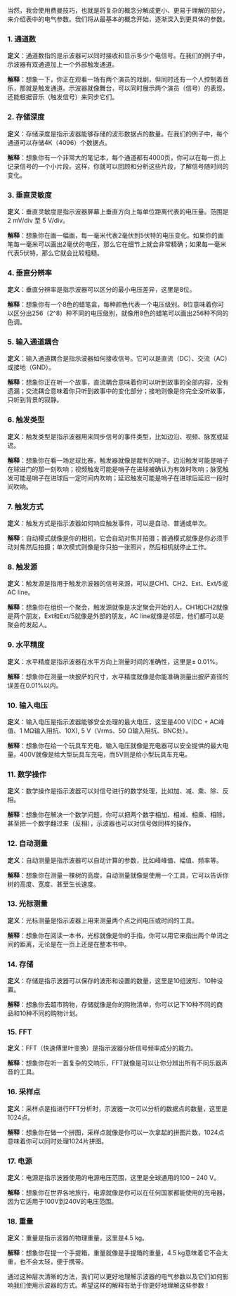 当然，我会使用费曼技巧，也就是将复杂的概念分解成更小、更易于理解的部分，来介绍表中的电气参数。我们将从最基本的概念开始，逐渐深入到更具体的参数。

### 1. 通道数
**定义**：通道数指的是示波器可以同时接收和显示多少个电信号。在我们的例子中，示波器有双通道加上一个外部触发通道。

**解释**：想象一下，你正在观看一场有两个演员的戏剧，但同时还有一个人控制着音乐，那就是触发通道。示波器就像舞台，可以同时展示两个演员（信号）的表现，还能根据音乐（触发信号）来同步它们。

### 2. 存储深度
**定义**：存储深度是指示波器能够存储的波形数据点的数量。在我们的例子中，每个通道可以存储4K（4096）个数据点。

**解释**：想象你有一个非常大的笔记本，每个通道都有4000页，你可以在每一页上记录信号的一个小片段。这样，你就可以回顾和分析这些片段，了解信号随时间的变化。

### 3. 垂直灵敏度
**定义**：垂直灵敏度是指示波器屏幕上垂直方向上每单位距离代表的电压量。范围是2 mV/div 至 5 V/div。

**解释**：想象你在画一幅画，每一毫米代表2毫伏到5伏特的电压变化。如果你的画笔每一毫米可以画出2毫伏的电压，那么它在细节上就会非常精确；如果每一毫米代表5伏特，那么它就会比较粗糙。

### 4. 垂直分辨率
**定义**：垂直分辨率是指示波器可以区分的最小电压差异，这里是8位。

**解释**：想象你有一个8色的蜡笔盒，每种颜色代表一个电压级别。8位意味着你可以区分出256（2^8）种不同的电压级别，就像用8色的蜡笔可以画出256种不同的色调。

### 5. 输入通道耦合
**定义**：输入通道耦合是指示波器如何接收信号。它可以是直流（DC）、交流（AC）或接地（GND）。

**解释**：想象你正在听一个故事，直流耦合意味着你可以听到故事的全部内容，没有遗漏；交流耦合意味着你只听到故事中的变化部分；接地则像是你完全没听故事，只听到背景的寂静。

### 6. 触发类型
**定义**：触发类型是指示波器用来同步信号的事件类型，比如边沿、视频、脉宽或延迟。

**解释**：想象你在看一场足球比赛，触发器就像是裁判的哨子。边沿触发可能是哨子在球进门的那一刻吹响；视频触发可能是哨子在进球被确认为有效时吹响；脉宽触发可能是哨子在进球后一定时间内吹响；延迟触发可能是哨子在进球后延迟一段时间吹响。

### 7. 触发方式
**定义**：触发方式是指示波器如何响应触发事件，可以是自动、普通或单次。

**解释**：自动模式就像是你的相机，它会自动对焦并拍摄；普通模式就像是你必须手动对焦然后拍摄；单次模式则像是你只拍一张照片，然后相机就停止工作。

### 8. 触发源
**定义**：触发源是指用于触发示波器的信号来源，可以是CH1、CH2、Ext、Ext/5或AC line。

**解释**：想象你在组织一个聚会，触发源就像是决定聚会开始的人。CH1和CH2就像是两个朋友，Ext和Ext/5就像是外部的朋友，AC line就像是邻居，他们都可以是聚会的发起人。

### 9. 水平精度
**定义**：水平精度是指示波器在水平方向上测量时间的准确性，这里是± 0.01%。

**解释**：想象你在测量一块披萨的尺寸，水平精度就像是你能准确测量出披萨直径的误差在0.01%以内。

### 10. 输入电压
**定义**：输入电压是指示波器能够安全处理的最大电压，这里是400 V(DC + AC峰值、1 MΩ输入阻抗、10X), 5 V（Vrms、50 Ω输入阻抗、BNC处）。

**解释**：想象你在给一个玩具车充电，输入电压就像是充电器可以安全提供的最大电量。400V就像是给大型玩具车充电，而5V则是给小型玩具车充电。

### 11. 数学操作
**定义**：数学操作是指示波器可以对信号进行的数学处理，比如加、减、乘、除、反相。

**解释**：想象你在解决一个数学问题，你可以把两个数字相加、相减、相乘、相除，甚至把一个数字翻过来（反相），示波器也可以对信号做同样的操作。

### 12. 自动测量
**定义**：自动测量是指示波器可以自动计算的参数，比如峰峰值、幅值、频率等。

**解释**：想象你在测量一棵树的高度，自动测量就像是使用一个工具，它可以告诉你树的高度、宽度、甚至生长速度。

### 13. 光标测量
**定义**：光标测量是指示波器上用来测量两个点之间电压或时间的工具。

**解释**：想象你在阅读一本书，光标就像是你的手指，你可以用它来指出两个单词之间的距离，无论是在一页上还是在整本书中。

### 14. 存储
**定义**：存储是指示波器可以保存的波形和设置的数量，这里是10组波形、10种设置。

**解释**：想象你去超市购物，存储就像是你的购物清单，你可以记下10种不同的商品和10种不同的购物计划。

### 15. FFT
**定义**：FFT（快速傅里叶变换）是指示波器分析信号频率成分的能力。

**解释**：想象你在听一首复杂的交响乐，FFT就像是可以让你分辨出所有不同乐器声音的工具。

### 16. 采样点
**定义**：采样点是指进行FFT分析时，示波器一次可以分析的数据点的数量，这里是1024点。

**解释**：想象你在做一个拼图，采样点就像是你可以一次拿起的拼图片数，1024点意味着你可以同时处理1024片拼图。

### 17. 电源
**定义**：电源是指示波器使用的电源电压范围，这里是全球通用的100 – 240 V。

**解释**：想象你在世界各地旅行，电源就像是你可以在任何国家都能使用的充电器，因为它适用于100V到240V的电压范围。

### 18. 重量
**定义**：重量是指示波器的物理重量，这里是4.5 kg。

**解释**：想象你在提一个手提箱，重量就像是手提箱的重量，4.5 kg意味着它不会太重，也不会太轻，便于携带。

通过这种层次清晰的方法，我们可以更好地理解示波器的电气参数以及它们如何影响我们使用示波器的方式。希望这样的解释有助于你更好地理解这些参数！

